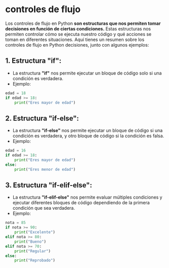 # controles de flujo
Los controles de flujo en Python **son estructuras que nos permiten tomar decisiones en función de ciertas condiciones.** Estas estructuras nos permiten controlar cómo se ejecuta nuestro código y qué acciones se toman en diferentes situaciones. Aquí tienes un resumen sobre los controles de flujo en Python decisiones, junto con algunos ejemplos:
 
## 1. Estructura "if":
 
- La estructura **"if"** nos permite ejecutar un bloque de código solo si una condición es verdadera.
- Ejemplo:
```python
edad = 18
if edad >= 18:
    print("Eres mayor de edad")
 ```
## 2. Estructura "if-else":
 
- La estructura **"if-else"** nos permite ejecutar un bloque de código si una condición es verdadera, y otro bloque de código si la condición es falsa.
- Ejemplo:
```python
edad = 16
if edad >= 18:
    print("Eres mayor de edad")
else:
    print("Eres menor de edad")
 ```
## 3. Estructura "if-elif-else":
- La estructura **"if-elif-else"** nos permite evaluar múltiples condiciones y ejecutar diferentes bloques de código dependiendo de la primera condición que sea verdadera.
- Ejemplo:
```python
nota = 85
if nota >= 90:
    print("Excelente")
elif nota >= 80:
    print("Bueno")
elif nota >= 70:
    print("Regular")
else:
    print("Reprobado")
 ```
